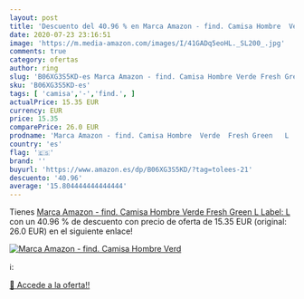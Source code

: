 ```yaml
---
layout: post
title: 'Descuento del 40.96 % en Marca Amazon - find. Camisa Hombre  Verd'
date: 2020-07-23 23:16:51
image: 'https://m.media-amazon.com/images/I/41GADq5eoHL._SL200_.jpg'
comments: true
category: ofertas
author: ring
slug: 'B06XG3S5KD-es Marca Amazon - find. Camisa Hombre Verde Fresh Green L...'
sku: 'B06XG3S5KD-es'
tags: [ 'camisa','-','find.', ]
actualPrice: 15.35 EUR
currency: EUR
price: 15.35
comparePrice: 26.0 EUR
prodname: 'Marca Amazon - find. Camisa Hombre  Verde  Fresh Green   L  Label: L'
country: 'es'
flag: '🇪🇸'
brand: ''
buyurl: 'https://www.amazon.es/dp/B06XG3S5KD/?tag=tolees-21'
descuento: '40.96'
average: '15.804444444444444'
---
```


Tienes [Marca Amazon - find. Camisa Hombre  Verde  Fresh Green   L  Label: L](https://www.amazon.es/dp/B06XG3S5KD/?tag=tolees-21) con un 40.96 % de descuento con precio de oferta de 15.35 EUR (original: 26.0 EUR) en el siguiente enlace!

[![Marca Amazon - find. Camisa Hombre  Verd](https://m.media-amazon.com/images/I/41GADq5eoHL._SL200_.jpg)](https://www.amazon.es/dp/B06XG3S5KD/?tag=tolees-21)

ℹ️:


[🛒 Accede a la oferta!!](https://www.amazon.es/dp/B06XG3S5KD/?tag=tolees-21)
